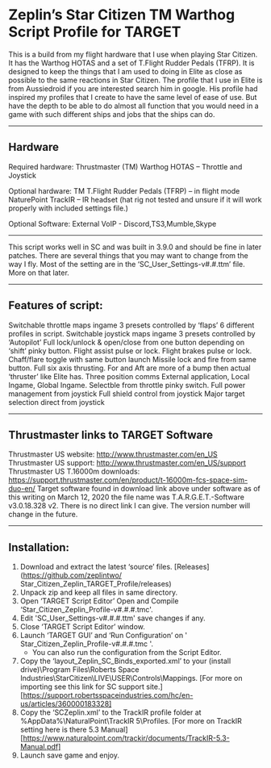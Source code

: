 # Zeplin’s Star Citizen TM Warthog Script Profile for TARGET

This is a build from my flight hardware that I use when playing Star Citizen. It has the Warthog HOTAS and a set of T.Flight Rudder Pedals (TFRP).  It is designed to keep the things that I am used to doing in Elite as close as possible to the same reactions in Star Citizen. The profile that I use in Elite is from Aussiedroid if you are interested search him in google. His profile had inspired my profiles that I create to have the same level of ease of use. But have the depth to be able to do almost all function that you would need in a game with such different ships and jobs that the ships can do.

---

## Hardware
Required hardware:
Thrustmaster (TM) Warthog HOTAS – Throttle and Joystick

Optional hardware:
TM T.Flight Rudder Pedals (TFRP) – in flight mode
NaturePoint TrackIR – IR headset (hat rig not tested and unsure if it will work properly with included settings file.)

Optional Software:
External VoIP - Discord,TS3,Mumble,Skype

---

This script works well in SC and was built in 3.9.0 and should be fine in later patches. 
There are several things that you may want to change from the way I fly. Most of the setting are in the ‘SC_User_Settings-v#.#.ttm’ file. More on that later. 

---

## Features of script:

Switchable throttle maps ingame 3 presets controlled by ‘flaps’ 6 different profiles in script. 
Switchable joystick maps ingame 3 presets controlled by ‘Autopilot’ 
Full lock/unlock & open/close from one button depending on ‘shift’ pinky button.
Flight assist pulse or lock.
Flight brakes pulse or lock.
Chaff/flare toggle with same button launch
Missile lock and fire from same button. 
Full six axis thrusting. For and Aft are more of a bump then actual ‘thruster’ like Elite has.
Three position comms External application, Local Ingame, Global Ingame. Selectble from throttle pinky switch.
Full power management from joystick
Full shield control from joystick
Major target selection direct from joystick 

---
## Thrustmaster links to TARGET Software

Thrustmaster US website: http://www.thrustmaster.com/en_US
Thrustmaster US support: http://www.thrustmaster.com/en_US/support
Thrustmaster US T.16000m downloads: https://support.thrustmaster.com/en/product/t-16000m-fcs-space-sim-duo-en/
Target software found in download link above under software as of this writing on March 12, 2020 the file name was T.A.R.G.E.T.-Software v3.0.18.328 v2. There is no direct link I can give. The version number will change in the future.

---

## Installation:

   1. Download and extract the latest ‘source’ files. [Releases](https://github.com/zeplintwo/ Star_Citizen_Zeplin_TARGET_Profile/releases)
   2. Unpack zip and keep all files in same directory. 
   3. Open ‘TARGET Script Editor’ Open and Compile ‘Star_Citizen_Zeplin_Profile-v#.#.#.tmc'.
   4. Edit 'SC_User_Settings-v#.#.#.ttm' save changes if any.
   5. Close ‘TARGET Script Editor’ window.
   6. Launch ‘TARGET GUI’ and ‘Run Configuration’ on ' Star_Citizen_Zeplin_Profile-v#.#.#.tmc '. 
      - You can also run the configuration from the Script Editor.
   7. Copy the ‘layout_Zeplin_SC_Binds_exported.xml’ to your (install drive)\Program Files\Roberts Space Industries\StarCitizen\LIVE\USER\Controls\Mappings. [For more on importing see this link for SC support site.][https://support.robertsspaceindustries.com/hc/en-us/articles/360000183328]
   8. Copy the ‘SCZeplin.xml’ to the TrackIR profile folder at %AppData%\NaturalPoint\TrackIR 5\Profiles. [For more on TrackIR setting here is there 5.3 Manual][https://www.naturalpoint.com/trackir/documents/TrackIR-5.3-Manual.pdf]   
   9. Launch save game and enjoy. 
 
